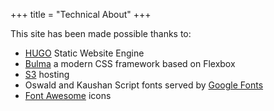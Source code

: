 +++
title = "Technical About"
+++

This site has been made possible thanks to:

- [HUGO](http://gohugo.io/) Static Website Engine
- [Bulma](http://bulma.io/) a modern CSS framework based on Flexbox
- [S3](https://aws.amazon.com/s3/) hosting
- Oswald and Kaushan Script fonts served by [Google Fonts](https://fonts.google.com/)
- [Font Awesome](http://fontawesome.io/) icons
